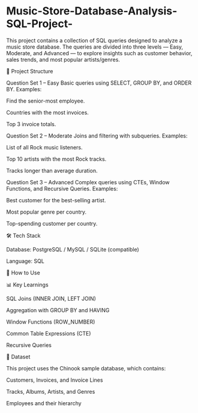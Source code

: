 # Music-Store-Database-Analysis-SQL-Project-
This project contains a collection of SQL queries designed to analyze a music store database. The queries are divided into three levels — Easy, Moderate, and Advanced — to explore insights such as customer behavior, sales trends, and most popular artists/genres.

📂 Project Structure

Question Set 1 – Easy
Basic queries using SELECT, GROUP BY, and ORDER BY.
Examples:

Find the senior-most employee.

Countries with the most invoices.

Top 3 invoice totals.

Question Set 2 – Moderate
Joins and filtering with subqueries.
Examples:

List of all Rock music listeners.

Top 10 artists with the most Rock tracks.

Tracks longer than average duration.

Question Set 3 – Advanced
Complex queries using CTEs, Window Functions, and Recursive Queries.
Examples:

Best customer for the best-selling artist.

Most popular genre per country.

Top-spending customer per country.

🛠️ Tech Stack

Database: PostgreSQL / MySQL / SQLite (compatible)

Language: SQL

🚀 How to Use

📊 Key Learnings

SQL Joins (INNER JOIN, LEFT JOIN)

Aggregation with GROUP BY and HAVING

Window Functions (ROW_NUMBER)

Common Table Expressions (CTE)

Recursive Queries

📌 Dataset

This project uses the Chinook sample database, which contains:

Customers, Invoices, and Invoice Lines

Tracks, Albums, Artists, and Genres

Employees and their hierarchy
